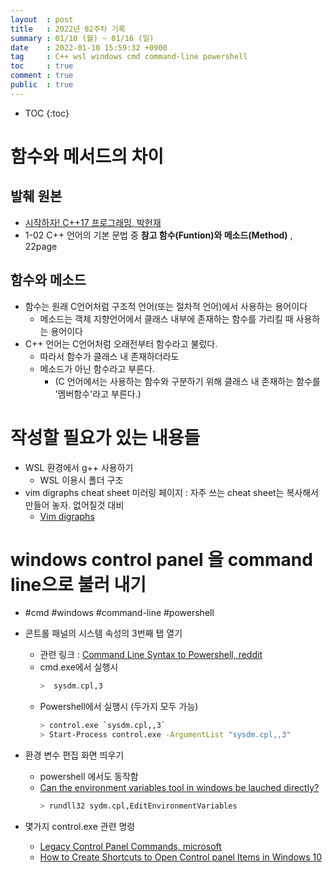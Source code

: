```yaml
---
layout  : post
title   : 2022년 02주차 기록
summary : 01/10 (월) ~ 01/16 (일)
date    : 2022-01-10 15:59:32 +0900
tag     : C++ wsl windows cmd command-line powershell 
toc     : true
comment : true
public  : true
---
```

* TOC
{:toc}

# 함수와 메서드의 차이

## 발췌 원본
* [시작하자! C++17 프로그래밍, 박헌재](http://www.kyobobook.co.kr/product/detailViewKor.laf?mallGb=KOR&ejkGb=KOR&barcode=9791195570515)
* 1-02 C++ 언어의 기본 문법 중 **참고 함수(Funtion)와 메소드(Method)** , 22page

## 함수와 메소드

* 함수는 원래 C언어처럼  구조적 언어(또는 절차적 언어)에서 사용하는 용어이다
  * 메소드는 객체 지향언어에서 클래스 내부에 존재하는 함수를 가리킬 때 사용하는 용어이다
* C++ 언어는 C언어처럼 오래전부터 함수라고 불렀다.
  * 따라서 함수가 클래스 내 존재하더라도 
  * 메소드가 아닌 함수라고 부른다.
    * (C 언어에서는 사용하는 함수와 구분하기 위해 클래스 내 존재하는 함수를 '멤버함수'라고 부른다.)

# 작성할 필요가 있는 내용들

* WSL 환경에서 g++ 사용하기
  * WSL 이용시 폴더 구조
* vim digraphs cheat sheet 미러링 페이지 : 자주 쓰는 cheat sheet는 복사해서 만들어 놓자. 없어질것 대비
  * [Vim digraphs](https://devhints.io/vim-digraphs) 

# windows control panel 을 command line으로 불러 내기

* #cmd #windows #command-line #powershell
* 콘트롤 패널의 시스템 속성의 3번째 탭 열기
  * 관련 링크 : [Command Line Syntax to Powershell, reddit](https://www.reddit.com/r/PowerShell/comments/3v73vv/question_command_line_syntax_to_powershell/) 
  * cmd.exe에서 실행시
    ```sh
    >  sysdm.cpl,3
    ```
  * Powershell에서 실행시 (두가지 모두 가능)
    ```sh
    > control.exe `sysdm.cpl,,3`
    > Start-Process control.exe -ArgumentList "sysdm.cpl,,3"
    ```
    
* 환경 변수 편집 화면 띄우기
  * powershell 에서도 동작함 
  * [Can the environment variables tool in windows be lauched directly?](https://serverfault.com/questions/351129/can-the-environment-variables-tool-in-windows-be-launched-directly) 
    ```sh
    > rundll32 sydm.cpl,EditEnvironmentVariables
    ```

* 몇가지 control.exe 관련 명령
  * [Legacy Control Panel Commands, microsoft](https://docs.microsoft.com/en-us/windows/win32/shell/executing-control-panel-items#legacy-control-panel-commands)
  * [How to Create Shortcuts to Open Control panel Items in Windows 10](https://www.tenforums.com/tutorials/86339-list-commands-open-control-panel-items-windows-10-a.html) 

